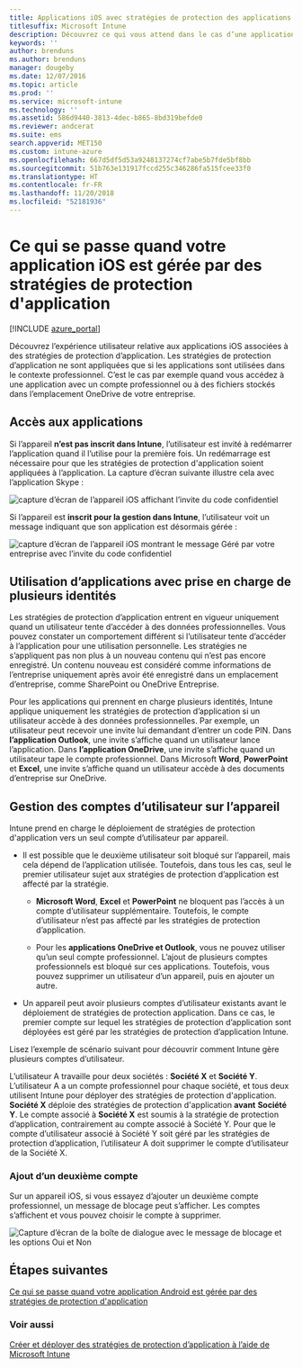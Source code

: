 ```yaml
---
title: Applications iOS avec stratégies de protection des applications
titlesuffix: Microsoft Intune
description: Découvrez ce qui vous attend dans le cas d’une application iOS associée à des stratégies de protection.
keywords: ''
author: brenduns
ms.author: brenduns
manager: dougeby
ms.date: 12/07/2016
ms.topic: article
ms.prod: ''
ms.service: microsoft-intune
ms.technology: ''
ms.assetid: 586d9440-3813-4dec-b865-8bd319befde0
ms.reviewer: andcerat
ms.suite: ems
search.appverid: MET150
ms.custom: intune-azure
ms.openlocfilehash: 667d5df5d53a9248137274cf7abe5b7fde5bf8bb
ms.sourcegitcommit: 51b763e131917fccd255c346286fa515fcee33f0
ms.translationtype: HT
ms.contentlocale: fr-FR
ms.lasthandoff: 11/20/2018
ms.locfileid: "52181936"
---
```

# <a name="what-to-expect-when-your-ios-app-is-managed-by-app-protection-policies"></a>Ce qui se passe quand votre application iOS est gérée par des stratégies de protection d'application

[!INCLUDE [azure_portal](./includes/azure_portal.md)]

Découvrez l’expérience utilisateur relative aux applications iOS associées à des stratégies de protection d’application. Les stratégies de protection d’application ne sont appliquées que si les applications sont utilisées dans le contexte professionnel. C’est le cas par exemple quand vous accédez à une application avec un compte professionnel ou à des fichiers stockés dans l’emplacement OneDrive de votre entreprise.
##  <a name="accessing-apps"></a>Accès aux applications

Si l’appareil **n’est pas inscrit dans Intune**, l’utilisateur est invité à redémarrer l’application quand il l’utilise pour la première fois.  Un redémarrage est nécessaire pour que les stratégies de protection d'application soient appliquées à l’application. La capture d’écran suivante illustre cela avec l’application Skype :


![capture d’écran de l’appareil iOS affichant l’invite du code confidentiel](./media/ios-pin-prompt.png)

Si l’appareil est **inscrit pour la gestion dans Intune**, l’utilisateur voit un message indiquant que son application est désormais gérée :

![capture d’écran de l’appareil iOS montrant le message Géré par votre entreprise avec l’invite du code confidentiel](./media/ios-managed-devices-pin-prompt.png)

##  <a name="using-apps-with-multi-identity-support"></a>Utilisation d’applications avec prise en charge de plusieurs identités

Les stratégies de protection d’application entrent en vigueur uniquement quand un utilisateur tente d’accéder à des données professionnelles. Vous pouvez constater un comportement différent si l’utilisateur tente d’accéder à l’application pour une utilisation personnelle. Les stratégies ne s’appliquent pas non plus à un nouveau contenu qui n’est pas encore enregistré. Un contenu nouveau est considéré comme informations de l’entreprise uniquement après avoir été enregistré dans un emplacement d’entreprise, comme SharePoint ou OneDrive Entreprise.

Pour les applications qui prennent en charge plusieurs identités, Intune applique uniquement les stratégies de protection d’application si un utilisateur accède à des données professionnelles.  Par exemple, un utilisateur peut recevoir une invite lui demandant d’entrer un code PIN.  Dans **l’application Outlook**, une invite s’affiche quand un utilisateur lance l’application. Dans **l’application OneDrive**, une invite s’affiche quand un utilisateur tape le compte professionnel.  Dans Microsoft **Word**, **PowerPoint** et **Excel**, une invite s’affiche quand un utilisateur accède à des documents d’entreprise sur OneDrive.
##  <a name="managing-user-accounts-on-the-device"></a>Gestion des comptes d’utilisateur sur l’appareil

Intune prend en charge le déploiement de stratégies de protection d'application vers un seul compte d’utilisateur par appareil.

* Il est possible que le deuxième utilisateur soit bloqué sur l’appareil, mais cela dépend de l’application utilisée. Toutefois, dans tous les cas, seul le premier utilisateur sujet aux stratégies de protection d’application est affecté par la stratégie.
  * **Microsoft Word**, **Excel** et **PowerPoint** ne bloquent pas l’accès à un compte d’utilisateur supplémentaire. Toutefois, le compte d’utilisateur n’est pas affecté par les stratégies de protection d’application.

  * Pour les **applications OneDrive et Outlook**, vous ne pouvez utiliser qu’un seul compte professionnel.  L’ajout de plusieurs comptes professionnels est bloqué sur ces applications.  Toutefois, vous pouvez supprimer un utilisateur d’un appareil, puis en ajouter un autre.

* Un appareil peut avoir plusieurs comptes d’utilisateur existants avant le déploiement de stratégies de protection application. Dans ce cas, le premier compte sur lequel les stratégies de protection d’application sont déployées est géré par les stratégies de protection d’application Intune.


Lisez l’exemple de scénario suivant pour découvrir comment Intune gère plusieurs comptes d’utilisateur.

L’utilisateur A travaille pour deux sociétés : **Société X** et **Société Y**. L’utilisateur A a un compte professionnel pour chaque société, et tous deux utilisent Intune pour déployer des stratégies de protection d'application. **Société X** déploie des stratégies de protection d'application **avant** **Société Y**. Le compte associé à **Société X** est soumis à la stratégie de protection d’application, contrairement au compte associé à Société Y. Pour que le compte d’utilisateur associé à Société Y soit géré par les stratégies de protection d’application, l’utilisateur A doit supprimer le compte d’utilisateur de la Société X.
### <a name="adding-a-second-account"></a>Ajout d’un deuxième compte

Sur un appareil iOS, si vous essayez d’ajouter un deuxième compte professionnel, un message de blocage peut s’afficher.  Les comptes s’affichent et vous pouvez choisir le compte à supprimer.

![Capture d’écran de la boîte de dialogue avec le message de blocage et les options Oui et Non](./media/ios-switch-user.PNG)

## <a name="next-steps"></a>Étapes suivantes
[Ce qui se passe quand votre application Android est gérée par des stratégies de protection d'application](app-protection-enabled-apps-android.md)
### <a name="see-also"></a>Voir aussi
[Créer et déployer des stratégies de protection d’application à l’aide de Microsoft Intune](app-protection-policies.md)
